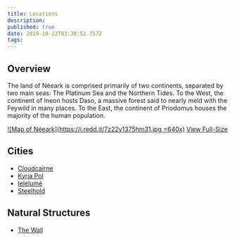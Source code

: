 ```yaml
---
title: Locations
description: 
published: true
date: 2019-10-22T03:30:52.757Z
tags: 
---
```


## Overview
The land of Néeark is comprised primarily of two continents, separated by two main seas: The Platinum Sea and the Northern Tides. To the West, the continent of Ineon hosts Daso, a massive forest said to nearly meld with the Feywild in many places. To the East, the continent of Priodomus houses the majority of the human population.

[![Map of Néeark](https://i.redd.it/7z22y1375hm31.jpg =640x)](https://i.redd.it/7z22y1375hm31.jpg)
[<i class="mdi mdi-magnify-plus-outline"></i>View Full-Size](https://i.redd.it/7z22y1375hm31.jpg)



## Cities
- [Cloudcairne](/locations/cloudcairne)
- [Kyria Pol](/locations/kyria-pol)
- [Ielelumé](/locations/ielelume)
- [Steelhold](/locations/steelhold)

## Natural Structures
- [The Wall](/locations/the-wall)